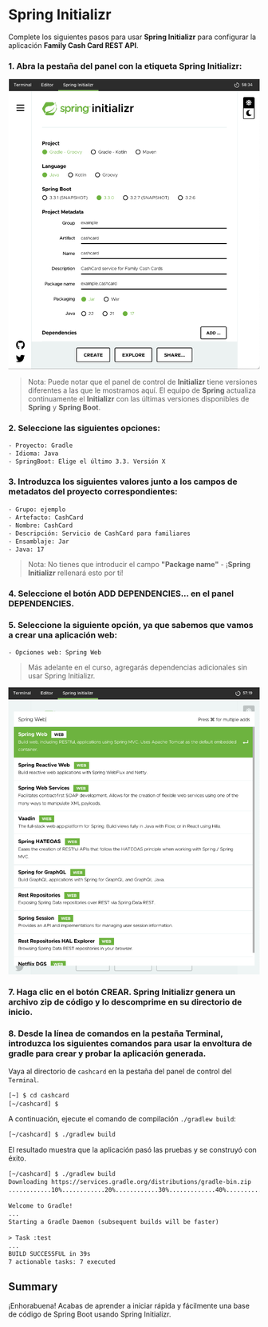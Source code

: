 # Spring Initializr

Complete los siguientes pasos para usar **Spring Initializr** para configurar la aplicación **Family Cash Card REST API**.

### 1. Abra la pestaña del panel con la etiqueta **Spring Initializr**:

<img src="https://github.com/palmerovicdev/spring-certified-professional-course-es/blob/main/99-Assets%2Finitializr-metadata.png">

> Nota: Puede notar que el panel de control de **Initializr** tiene versiones diferentes a las que le mostramos aquí. El equipo de **Spring** actualiza continuamente el **Initializr** con las últimas versiones disponibles de **Spring** y **Spring Boot**.


### 2. Seleccione las siguientes opciones:
	- Proyecto: Gradle
	- Idioma: Java
	- SpringBoot: Elige el último 3.3. Versión X

### 3. Introduzca los siguientes valores junto a los campos de metadatos del proyecto correspondientes:
	- Grupo: ejemplo
	- Artefacto: CashCard
	- Nombre: CashCard
	- Descripción: Servicio de CashCard para familiares
	- Ensamblaje: Jar
	- Java: 17

   > Nota: No tienes que introducir el campo **"Package name"** - ¡**Spring Initializr** rellenará esto por ti!

### 4. Seleccione el botón **ADD DEPENDENCIES**... en el panel **DEPENDENCIES**.
### 5. Seleccione la siguiente opción, ya que sabemos que vamos a crear una aplicación web:
	- Opciones web: Spring Web

   > Más adelante en el curso, agregarás dependencias adicionales sin usar Spring Initializr.

<img src="https://github.com/palmerovicdev/spring-certified-professional-course-es/blob/main/99-Assets%2Finitializr-dependencies.png">

### 7. Haga clic en el botón **CREAR**. **Spring Initializr** genera un archivo zip de código y lo descomprime en su directorio de inicio.
### 8. Desde la línea de comandos en la pestaña **Terminal**, introduzca los siguientes comandos para usar la envoltura de gradle para crear y probar la aplicación generada.
Vaya al directorio de `cashcard` en la pestaña del panel de control del `Terminal`.

```bash
[~] $ cd cashcard 
[~/cashcard] $
```

A continuación, ejecute el comando de compilación `./gradlew build`:
```bash
[~/cashcard] $ ./gradlew build
```

El resultado muestra que la aplicación pasó las pruebas y se construyó con éxito.
```
[~/cashcard] $ ./gradlew build
Downloading https://services.gradle.org/distributions/gradle-bin.zip
............10%............20%............30%.............40%............50%............60%............70%.............80%............90%............100%

Welcome to Gradle!
...
Starting a Gradle Daemon (subsequent builds will be faster)

> Task :test
...
BUILD SUCCESSFUL in 39s
7 actionable tasks: 7 executed
```

## Summary

¡Enhorabuena! Acabas de aprender a iniciar rápida y fácilmente una base de código de Spring Boot usando Spring Initializr.